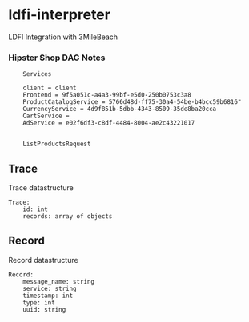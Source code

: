 # ldfi-interpreter
LDFI Integration with 3MileBeach

### Hipster Shop DAG Notes
```
    Services

    client = client
    Frontend = 9f5a051c-a4a3-99bf-e5d0-250b0753c3a8
    ProductCatalogService = 5766d48d-ff75-30a4-54be-b4bcc59b6816"
    CurrencyService = 4d9f851b-5dbb-4343-8509-35de8ba20cca
    CartService = 
    AdService = e02f6df3-c8df-4484-8004-ae2c43221017


    ListProductsRequest

```


## Trace
Trace datastructure
```
Trace:
    id: int
    records: array of objects

```

## Record
Record datastructure
```
Record:
    message_name: string
    service: string
    timestamp: int
    type: int
    uuid: string

```